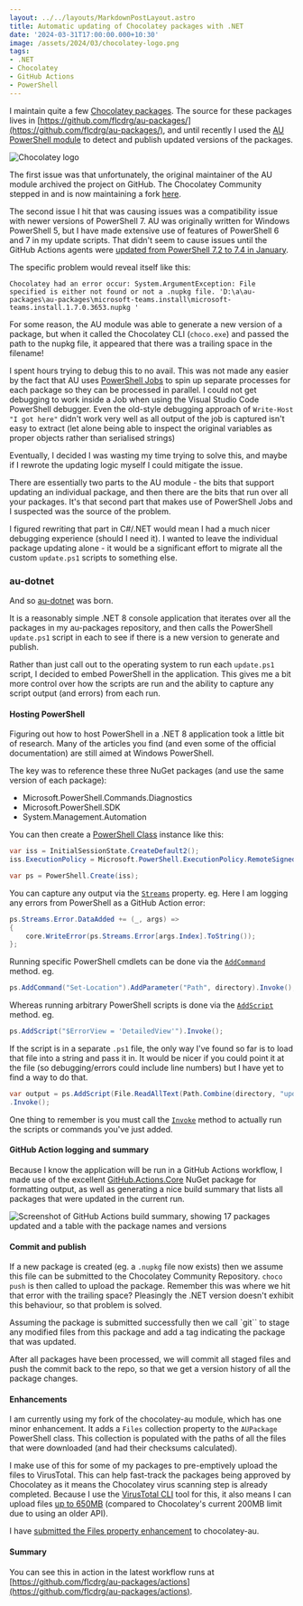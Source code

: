 ```yaml
---
layout: ../../layouts/MarkdownPostLayout.astro
title: Automatic updating of Chocolatey packages with .NET
date: '2024-03-31T17:00:00.000+10:30'
image: /assets/2024/03/chocolatey-logo.png
tags:
- .NET
- Chocolatey
- GitHub Actions
- PowerShell
---
```

I maintain quite a few [Chocolatey packages](https://community.chocolatey.org/profiles/flcdrg). The source for these packages lives in [https://github.com/flcdrg/au-packages/](https://github.com/flcdrg/au-packages/), and until recently I used the [AU PowerShell module](https://www.powershellgallery.com/packages/AU) to detect and publish updated versions of the packages.

![Chocolatey logo](/assets/2024/03/chocolatey-logo.png)

The first issue was that unfortunately, the original maintainer of the AU module archived the project on GitHub. The Chocolatey Community stepped in and is now maintaining a fork [here](https://github.com/chocolatey-community/chocolatey-au).

The second issue I hit that was causing issues was a compatibility issue with newer versions of PowerShell 7. AU was originally written for Windows PowerShell 5, but I have made extensive use of features of PowerShell 6 and 7 in my update scripts. That didn't seem to cause issues until the GitHub Actions agents were [updated from PowerShell 7.2 to 7.4 in January](https://github.com/actions/runner-images/issues/9115).

The specific problem would reveal itself like this:

```text
Chocolatey had an error occur: System.ArgumentException: File specified is either not found or not a .nupkg file. 'D:\a\au-packages\au-packages\microsoft-teams.install\microsoft-teams.install.1.7.0.3653.nupkg '
```

For some reason, the AU module was able to generate a new version of a package, but when it called the Chocolatey CLI (`choco.exe`) and passed the path to the nupkg file, it appeared that there was a trailing space in the filename!

I spent hours trying to debug this to no avail. This was not made any easier by the fact that AU uses [PowerShell Jobs](https://learn.microsoft.com/powershell/module/microsoft.powershell.core/about/about_jobs?view=powershell-7.4&WT.mc_id=DOP-MVP-5001655) to spin up separate processes for each package so they can be processed in parallel. I could not get debugging to work inside a Job when using the Visual Studio Code PowerShell debugger. Even the old-style debugging approach of `Write-Host "I got here"` didn't work very well as all output of the job is captured isn't easy to extract (let alone being able to inspect the original variables as proper objects rather than serialised strings)

Eventually, I decided I was wasting my time trying to solve this, and maybe if I rewrote the updating logic myself I could mitigate the issue.

There are essentially two parts to the AU module - the bits that support updating an individual package, and then there are the bits that run over all your packages. It's that second part that makes use of PowerShell Jobs and I suspected was the source of the problem.

I figured rewriting that part in C#/.NET would mean I had a much nicer debugging experience (should I need it). I wanted to leave the individual package updating alone - it would be a significant effort to migrate all the custom `update.ps1` scripts to something else.

### au-dotnet

And so [au-dotnet](https://github.com/flcdrg/au-dotnet) was born.

It is a reasonably simple .NET 8 console application that iterates over all the packages in my au-packages repository, and then calls the PowerShell `update.ps1` script in each to see if there is a new version to generate and publish.

Rather than just call out to the operating system to run each `update.ps1` script, I decided to embed PowerShell in the application. This gives me a bit more control over how the scripts are run and the ability to capture any script output (and errors) from each run.

#### Hosting PowerShell

Figuring out how to host PowerShell in a .NET 8 application took a little bit of research. Many of the articles you find (and even some of the official documentation) are still aimed at Windows PowerShell.

The key was to reference these three NuGet packages (and use the same version of each package):

- Microsoft.PowerShell.Commands.Diagnostics
- Microsoft.PowerShell.SDK
- System.Management.Automation

You can then create a [PowerShell Class](https://learn.microsoft.com/dotnet/api/system.management.automation.powershell?view=powershellsdk-7.4.0&WT.mc_id=DOP-MVP-5001655) instance like this:

```csharp
var iss = InitialSessionState.CreateDefault2();
iss.ExecutionPolicy = Microsoft.PowerShell.ExecutionPolicy.RemoteSigned;

var ps = PowerShell.Create(iss);
```

You can capture any output via the [`Streams`](https://learn.microsoft.com/dotnet/api/system.management.automation.powershell.streams?view=powershellsdk-7.4.0&WT.mc_id=DOP-MVP-5001655) property. eg. Here I am logging any errors from PowerShell as a GitHub Action error:

```csharp
ps.Streams.Error.DataAdded += (_, args) =>
{
    core.WriteError(ps.Streams.Error[args.Index].ToString());
};
```

Running specific PowerShell cmdlets can be done via the [`AddCommand`](https://learn.microsoft.com/dotnet/api/system.management.automation.powershell.addcommand?view=powershellsdk-7.4.0&WT.mc_id=DOP-MVP-5001655) method. eg.

```csharp
ps.AddCommand("Set-Location").AddParameter("Path", directory).Invoke();
```

Whereas running arbitrary PowerShell scripts is done via the [`AddScript`](https://learn.microsoft.com/dotnet/api/system.management.automation.powershell.addscript?view=powershellsdk-7.4.0&WT.mc_id=DOP-MVP-5001655) method. eg.

```csharp
ps.AddScript("$ErrorView = 'DetailedView'").Invoke();
```

If the script is in a separate `.ps1` file, the only way I've found so far is to load that file into a string and pass it in. It would be nicer if you could point it at the file (so debugging/errors could include line numbers) but I have yet to find a way to do that.

```csharp
var output = ps.AddScript(File.ReadAllText(Path.Combine(directory, "update.ps1")))
.Invoke();
```

One thing to remember is you must call the [`Invoke`](https://learn.microsoft.com/dotnet/api/system.management.automation.powershell.invoke?view=powershellsdk-7.4.0&WT.mc_id=DOP-MVP-5001655) method to actually run the scripts or commands you've just added.

#### GitHub Action logging and summary

Because I know the application will be run in a GitHub Actions workflow, I made use of the excellent [GitHub.Actions.Core](https://www.nuget.org/packages/GitHub.Actions.Core) NuGet package for formatting output, as well as generating a nice build summary that lists all packages that were updated in the current run.

![Screenshot of GitHub Actions build summary, showing 17 packages updated and a table with the package names and versions](/assets/2024/03/build-summary.png)

#### Commit and publish

If a new package is created (eg. a `.nupkg` file now exists) then we assume this file can be submitted to the Chocolatey Community Repository. `choco push` is then called to upload the package. Remember this was where we hit that error with the trailing space? Pleasingly the .NET version doesn't exhibit this behaviour, so that problem is solved.

Assuming the package is submitted successfully then we call `git`` to stage any modified files from this package and add a tag indicating the package that was updated.

After all packages have been processed, we will commit all staged files and push the commit back to the repo, so that we get a version history of all the package changes.

#### Enhancements

I am currently using my fork of the chocolatey-au module, which has one minor enhancement. It adds a `Files` collection property to the `AUPackage` PowerShell class. This collection is populated with the paths of all the files that were downloaded (and had their checksums calculated).

I make use of this for some of my packages to pre-emptively upload the files to VirusTotal. This can help fast-track the packages being approved by Chocolatey as it means the Chocolatey virus scanning step is already completed. Because I use the [VirusTotal CLI](https://community.chocolatey.org/packages/vt-cli) tool for this, it also means I can upload files [up to 650MB](https://github.com/VirusTotal/vt-cli/issues/33#issuecomment-850213255) (compared to Chocolatey's current 200MB limit due to using an older API).

I have [submitted the Files property enhancement](https://github.com/chocolatey-community/chocolatey-au/pull/53) to chocolatey-au.

#### Summary

You can see this in action in the latest workflow runs at [https://github.com/flcdrg/au-packages/actions](https://github.com/flcdrg/au-packages/actions).
